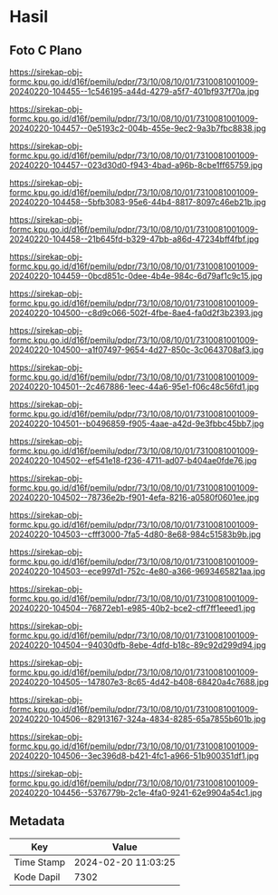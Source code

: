 # Hasil

## Foto C Plano

https://sirekap-obj-formc.kpu.go.id/d16f/pemilu/pdpr/73/10/08/10/01/7310081001009-20240220-104455--1c546195-a44d-4279-a5f7-401bf937f70a.jpg

https://sirekap-obj-formc.kpu.go.id/d16f/pemilu/pdpr/73/10/08/10/01/7310081001009-20240220-104457--0e5193c2-004b-455e-9ec2-9a3b7fbc8838.jpg

https://sirekap-obj-formc.kpu.go.id/d16f/pemilu/pdpr/73/10/08/10/01/7310081001009-20240220-104457--023d30d0-f943-4bad-a96b-8cbe1ff65759.jpg

https://sirekap-obj-formc.kpu.go.id/d16f/pemilu/pdpr/73/10/08/10/01/7310081001009-20240220-104458--5bfb3083-95e6-44b4-8817-8097c46eb21b.jpg

https://sirekap-obj-formc.kpu.go.id/d16f/pemilu/pdpr/73/10/08/10/01/7310081001009-20240220-104458--21b645fd-b329-47bb-a86d-47234bff4fbf.jpg

https://sirekap-obj-formc.kpu.go.id/d16f/pemilu/pdpr/73/10/08/10/01/7310081001009-20240220-104459--0bcd851c-0dee-4b4e-984c-6d79af1c9c15.jpg

https://sirekap-obj-formc.kpu.go.id/d16f/pemilu/pdpr/73/10/08/10/01/7310081001009-20240220-104500--c8d9c066-502f-4fbe-8ae4-fa0d2f3b2393.jpg

https://sirekap-obj-formc.kpu.go.id/d16f/pemilu/pdpr/73/10/08/10/01/7310081001009-20240220-104500--a1f07497-9654-4d27-850c-3c0643708af3.jpg

https://sirekap-obj-formc.kpu.go.id/d16f/pemilu/pdpr/73/10/08/10/01/7310081001009-20240220-104501--2c467886-1eec-44a6-95e1-f06c48c56fd1.jpg

https://sirekap-obj-formc.kpu.go.id/d16f/pemilu/pdpr/73/10/08/10/01/7310081001009-20240220-104501--b0496859-f905-4aae-a42d-9e3fbbc45bb7.jpg

https://sirekap-obj-formc.kpu.go.id/d16f/pemilu/pdpr/73/10/08/10/01/7310081001009-20240220-104502--ef541e18-f236-4711-ad07-b404ae0fde76.jpg

https://sirekap-obj-formc.kpu.go.id/d16f/pemilu/pdpr/73/10/08/10/01/7310081001009-20240220-104502--78736e2b-f901-4efa-8216-a0580f0601ee.jpg

https://sirekap-obj-formc.kpu.go.id/d16f/pemilu/pdpr/73/10/08/10/01/7310081001009-20240220-104503--cfff3000-7fa5-4d80-8e68-984c51583b9b.jpg

https://sirekap-obj-formc.kpu.go.id/d16f/pemilu/pdpr/73/10/08/10/01/7310081001009-20240220-104503--ece997d1-752c-4e80-a366-9693465821aa.jpg

https://sirekap-obj-formc.kpu.go.id/d16f/pemilu/pdpr/73/10/08/10/01/7310081001009-20240220-104504--76872eb1-e985-40b2-bce2-cff7ff1eeed1.jpg

https://sirekap-obj-formc.kpu.go.id/d16f/pemilu/pdpr/73/10/08/10/01/7310081001009-20240220-104504--94030dfb-8ebe-4dfd-b18c-89c92d299d94.jpg

https://sirekap-obj-formc.kpu.go.id/d16f/pemilu/pdpr/73/10/08/10/01/7310081001009-20240220-104505--147807e3-8c65-4d42-b408-68420a4c7688.jpg

https://sirekap-obj-formc.kpu.go.id/d16f/pemilu/pdpr/73/10/08/10/01/7310081001009-20240220-104506--82913167-324a-4834-8285-65a7855b601b.jpg

https://sirekap-obj-formc.kpu.go.id/d16f/pemilu/pdpr/73/10/08/10/01/7310081001009-20240220-104506--3ec396d8-b421-4fc1-a966-51b900351df1.jpg

https://sirekap-obj-formc.kpu.go.id/d16f/pemilu/pdpr/73/10/08/10/01/7310081001009-20240220-104456--5376779b-2c1e-4fa0-9241-62e9904a54c1.jpg


## Metadata

| Key        | Value               |
| ---------- | ------------------- |
| Time Stamp | 2024-02-20 11:03:25 |
| Kode Dapil | 7302                |



